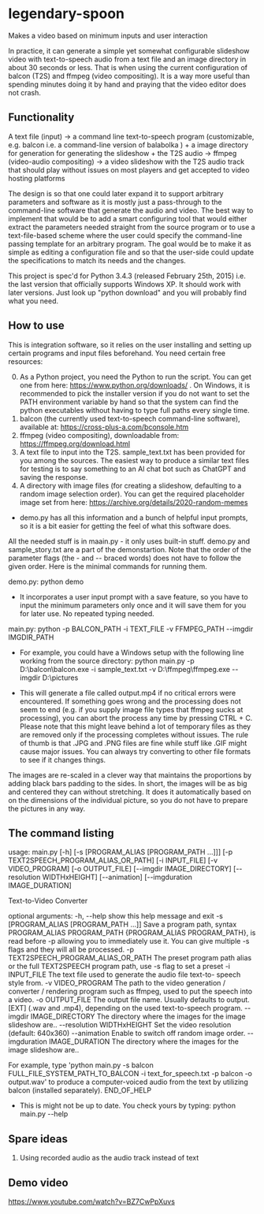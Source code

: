 # legendary-spoon
Makes a video based on minimum inputs and user interaction

In practice, it can generate a simple yet somewhat configurable slideshow video with text-to-speech audio from a text file and an image directory in about 30 seconds or less. That is when using the current configuration of balcon (T2S) and ffmpeg (video compositing). It is a way more useful than spending minutes doing it by hand and praying that the video editor does not crash.

## Functionality
A text file (input) -> a command line text-to-speech program (customizable, e.g. balcon i.e. a command-line version of balabolka )
+
a image directory for generation for generating the slideshow + the T2S audio -> ffmpeg (video-audio compositing)
-> a video slideshow with the T2S audio track that should play without issues on most players and get accepted to video hosting platforms

The design is so that one could later expand it to support arbitrary parameters and software as it is mostly just a pass-through to the command-line software that generate the audio and video. The best way to implement that would be to add a smart configuring tool that would either extract the parameters needed straight from the source program or to use a text-file-based scheme where the user could specify the command-line passing template for an arbitrary program. The goal would be to make it as simple as editing a configuration file and so that the user-side could update the specifications to match its needs and the changes.

This project is spec'd for Python 3.4.3 (released February 25th, 2015) i.e. the last version that officially supports Windows XP. It should work with later versions. Just look up "python download" and you will probably find what you need.

## How to use

This is integration software, so it relies on the user installing and setting up certain programs and input files beforehand. You need certain free resources:

0) As a Python project, you need the Python to run the script. You can get one from here: https://www.python.org/downloads/ . On Windows, it is recommended to pick the installer version if you do not want to set the PATH environment variable by hand so that the system can find the python executables without having to type full paths every single time.
1) balcon (the currently used text-to-speech command-line software), available at: https://cross-plus-a.com/bconsole.htm
2) ffmpeg (video compositing), downloadable from: https://ffmpeg.org/download.html
3) A text file to input into the T2S. sample_text.txt has been provided for you among the sources. The easiest way to produce a similar text files for testing is to say something to an AI chat bot such as ChatGPT and saving the response.
4) A directory with image files (for creating a slideshow, defaulting to a random image selection order). You can get the required placeholder image set from here: https://archive.org/details/2020-random-memes

- demo.py has all this information and a bunch of helpful input prompts, so it is a bit easier for getting the feel of what this software does.

All the needed stuff is in maain.py - it only uses built-in stuff. demo.py and sample_story.txt are a part of the demonstartion. Note that the order of the parameter flags (the - and -- braced words) does not have to follow the given order. Here is the minimal commands for running them.

demo.py:
python demo

- It incorporates a user input prompt with a save feature, so you have to input the minimum parameters only once and it will save them for you for later use. No repeated typing needed. 

main.py:
python -p BALCON_PATH -i TEXT_FILE -v FFMPEG_PATH --imgdir IMGDIR_PATH

- For example, you could have a Windows setup with the following line working from the source directory:
  python main.py -p D:\balcon\balcon.exe -i sample_text.txt -v D:\ffmpeg\ffmpeg.exe --imgdir D:\pictures

- This will generate a file called output.mp4 if no critical errors were encountered. If something goes wrong and the processing does not seem to end (e.g. if you supply image file types that ffmpeg sucks at processing), you can abort the process any time by pressing CTRL + C. Please note that this might leave behind a lot of temporary files as they are removed only if the processing completes without issues. The rule of thumb is that .JPG and .PNG files are fine while stuff like .GIF might cause major issues. You can always try converting to other file formats to see if it changes things.

The images are re-scaled in a clever way that maintains the proportions by adding black bars padding to the sides. In short, the images will be as big and centered they can without stretching. It does it automatically based on on the dimensions of the individual picture, so you do not have to prepare the pictures in any way.

## The command listing

usage: main.py [-h] [-s [PROGRAM_ALIAS [PROGRAM_PATH ...]]]
               [-p TEXT2SPEECH_PROGRAM_ALIAS_OR_PATH] [-i INPUT_FILE]
               [-v VIDEO_PROGRAM] [-o OUTPUT_FILE] [--imgdir IMAGE_DIRECTORY]
               [--resolution WIDTHxHEIGHT] [--animation]
               [--imgduration IMAGE_DURATION]

Text-to-Video Converter

optional arguments:
  -h, --help            show this help message and exit
  -s [PROGRAM_ALIAS [PROGRAM_PATH ...]]
                        Save a program path, syntax PROGRAM_ALIAS PROGRAM_PATH
                        {PROGRAM_ALIAS PROGRAM_PATH}, is read before -p
                        allowing you to immediately use it. You can give
                        multiple -s flags and they will all be processed.
  -p TEXT2SPEECH_PROGRAM_ALIAS_OR_PATH
                        The preset program path alias or the full TEXT2SPEECH
                        program path, use -s flag to set a preset
  -i INPUT_FILE         The text file used to generate the audio file text-to-
                        speech style from.
  -v VIDEO_PROGRAM      The path to the video generation / converter /
                        rendering program such as ffmpeg, used to put the
                        speech into a video.
  -o OUTPUT_FILE        The output file name. Usually defaults to output.[EXT]
                        (.wav and .mp4), depending on the used text-to-speech
                        program.
  --imgdir IMAGE_DIRECTORY
                        The directory where the images for the image slideshow
                        are..
  --resolution WIDTHxHEIGHT
                        Set the video resolution (default: 640x360)
  --animation           Enable to switch off random image order.
  --imgduration IMAGE_DURATION
                        The directory where the images for the image slideshow
                        are..

For example, type 'python main.py -s balcon FULL_FILE_SYSTEM_PATH_TO_BALCON -i
text_for_speech.txt -p balcon -o output.wav' to produce a computer-voiced
audio from the text by utilizing balcon (installed separately).
END_OF_HELP

- This is might not be up to date. You check yours by typing:
python main.py --help


## Spare ideas
1. Using recorded audio as the audio track instead of text

## Demo video
https://www.youtube.com/watch?v=BZ7CwPpXuvs 
